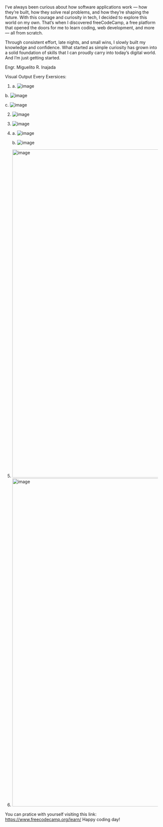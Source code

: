 I’ve always been curious about how software applications work — how they’re built, how they solve real problems, and how they’re shaping the future. With this courage and curiosity in tech, I decided to explore this world on my own. That’s when I discovered freeCodeCamp, a free platform that opened the doors for me to learn coding, web development, and more — all from scratch.

Through consistent effort, late nights, and small wins, I slowly built my knowledge and confidence. What started as simple curiosity has grown into a solid foundation of skills that I can proudly carry into today’s digital world. And I’m just getting started.

Engr. Miguelito R. Inajada

Visual Output Every Exersices:

1. a. ![image](https://github.com/user-attachments/assets/5cc6cf89-8785-443c-8477-726de7a53971)
   
  b. ![image](https://github.com/user-attachments/assets/c020078a-0d5e-4b4f-98db-2ade58e01cb4)

  c. ![image](https://github.com/user-attachments/assets/9a45bd39-22ef-4262-b5e7-176ea99e50d2)

2. ![image](https://github.com/user-attachments/assets/63daa9e2-24ba-4c89-8b0c-b2393635370c)

3. ![image](https://github.com/user-attachments/assets/4c44c048-dca6-4f19-886b-c75829bf6c51)

4. a. ![image](https://github.com/user-attachments/assets/5c0dc6e6-b24c-4944-8d28-785e423524c2)
   
   b. ![image](https://github.com/user-attachments/assets/dc93ad43-5d10-4eb7-9ae2-e65b9e27b3d0)

5. <img width="842" height="1079" alt="image" src="https://github.com/user-attachments/assets/d68676c4-1335-445c-b2ce-36d558211be9" />

6. <img width="1919" height="1079" alt="image" src="https://github.com/user-attachments/assets/f047c7cb-3bc8-451f-97a6-ada037c4fe4b" />






You can pratice with yourself visiting this link: https://www.freecodecamp.org/learn/
Happy coding day!
